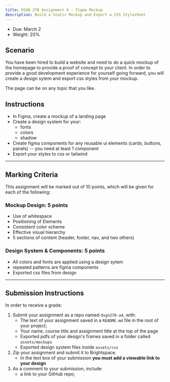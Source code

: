 ```yaml
---
title: DSGN 270 Assignment 4 - Figma Mockup
description: Build a Static Mockup and Export a CSS Stylesheet
---
```


- Due: March 2
- Weight: 20%

## Scenario

You have been hired to build a website and need to do a quick mockup of the homepage to provide a proof of concept to your client. In order to provide a good development experience for yourself going forward, you will create a design sytem and export css styles from your mockup.

The page can be on any topic that you like.

## Instructions

- In Figma, create a mockup of a landing page
- Create a design system for your:
  - fonts
  - colors
  - shadow
- Create figma components for any reusable ui elements (cards, buttons, panels) -- you need at least 1 component
- Export your styles to css or tailwind

---

## Marking Criteria

This assignment will be marked out of 10 points, which will be given for each of the following:

### Mockup Design: 5 points

- Use of whitespace
- Positioning of Elements
- Consistent color scheme
- Effective visual hierarchy
- 5 sections of content (header, footer, nav, and two others)

### Design System & Components: 5 points

- All colors and fonts are applied using a design sytem
- repeated patterns are figma components
- Exported css files from design

---

## Submission Instructions

In order to receive a grade:

1. Submit your assignment as a repo named `dsgn270-a4`, with:
   - The text of your assignment saved in a `README.md` file in the root of your project;
   - Your name, course title and assignment title at the top of the page
   - Exported pdfs of your design's frames saved in a folder called `assets/mockups`
   - Exported design system files inside `assets/css`
2. Zip your assignment and submit it to Brightspace.
   - In the text box of your submission **you must add a viewable link to your design**
3. As a comment to your submission, include:
   - a link to your GitHub repo;
